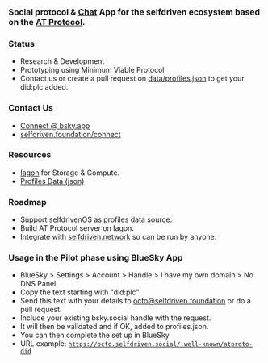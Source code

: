 ### Social protocol & [Chat](/chat) App for the selfdriven ecosystem based on the [AT Protocol](https://atproto.com).

### Status
- Research & Development
- Prototyping using Minimum Viable Protocol
- Contact us or create a pull request on [data/profiles.json](/data/profiles.json) to get your did:plc added.

### Contact Us
- [Connect @ bsky.app](https://bsky.app/profile/markbyers.selfdriven.social)
- [selfdriven.foundation/connect](https://selfdriven.foundation/connect)

### Resources
- [Iagon](https://iagon.com) for Storage & Compute.
- [Profiles Data (json)](https://raw.githubusercontent.com/selfdriven-foundation/selfdriven-social/main/data/profiles.json)

### Roadmap
- Support selfdrivenOS as profiles data source.
- Build AT Protocol server on Iagon.
- Integrate with [selfdriven.network](https://selfdriven.tech/network) so can be run by anyone.

### Usage in the Pilot phase using BlueSky App
- BlueSky > Settings > Account > Handle > I have my own domain > No DNS Panel
- Copy the text starting with "did:plc"
- Send this text with your details to octo@selfdriven.foundation or do a pull request.
- Include your existing bsky.social handle with the request.
- It will then be validated and if OK, added to profiles.json.
- You can then complete the set up in BlueSky
- URL example: <code>https://octo.selfdriven.social/.well-known/atproto-did</code>